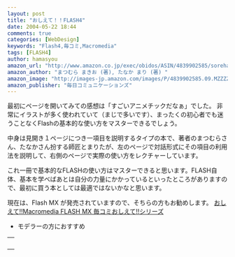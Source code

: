 ```yaml
---
layout: post
title: "おしえて！！FLASH4"
date: 2004-05-22 18:44
comments: true
categories: [WebDesign]
keywords: "Flash4,毎コミ,Macromedia"
tags: [FLASH4]
author: hamasyou
amazon_url: "http://www.amazon.co.jp/exec/obidos/ASIN/4839902585/sorehabooks-22"
amazon_author: "まつむら まきお (著), たなか まり (著) "
amazon_image: "http://images-jp.amazon.com/images/P/4839902585.09.MZZZZZZZ.jpg"
amazon_publisher: "毎日コミュニケーションズ"
---
```


最初にページを開いてみての感想は「すごいアニメチックだなぁ」でした。
非常にイラストが多く使われていて（まじで多いです）、まったくの初心者でも迷うことなくFlashの基本的な使い方をマスターできるでしょう。


<!-- more -->

中身は見開き１ページにつき一項目を説明するタイプの本で、著者のまつむらさん、たなかさん扮する師匠とまりたが、左のページで対話形式にその項目の利用法を説明して、右側のページで実際の使い方をレクチャーしています。

これ一冊で基本的なFLASHの使い方はマスターできると思います。FLASH自体、基本を学べばあとは自分の力量にかかっているといったところがありますので、最初に買う本としては最適ではないかなと思います。

現在は、Flash MX が発売されていますので、そちらの方もお勧めします。
<a href="http://www.amazon.co.jp/exec/obidos/ASIN/4839907293/sorehabooks-22" rel="external nofollow">おしえて!!Macromedia FLASH MX    毎コミおしえて!!シリーズ</a>

+ モデラーの方におすすめ
<div class="rakuten"><table border="0" cellpadding="5" width="400"><tr><td valign="top"><a href="http://www.amazon.co.jp/exec/obidos/ASIN/4844357530/sorehabooks-22/" rel="external nofollow"></a><br /></td></tr></table>
</div>




